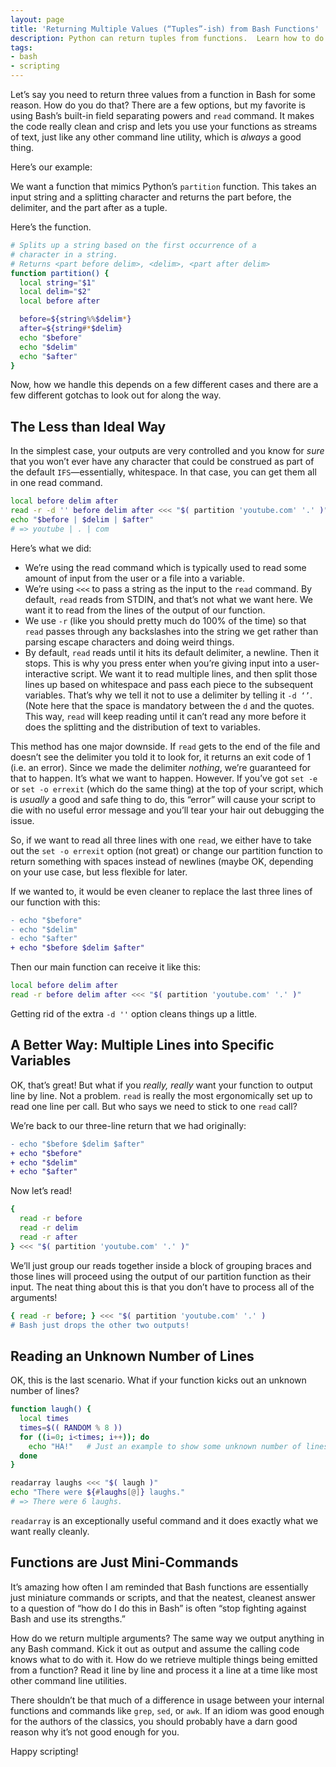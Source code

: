 ```yaml
---
layout: page
title: 'Returning Multiple Values (“Tuples”-ish) from Bash Functions'
description: Python can return tuples from functions.  Learn how to do the same in a nice, clean, and idiomatic way in Bash.
tags:
- bash
- scripting
---
```


Let’s say you need to return three values from a function in Bash for some reason.  How do you do that?  There are a few options, but my favorite is using Bash’s built-in field separating powers and `read` command.  It makes the code really clean and crisp and lets you use your functions as streams of text, just like any other command line utility, which is _always_ a good thing.

Here’s our example:

We want a function that mimics Python’s `partition` function.  This takes an input string and a splitting character and returns the part before, the delimiter, and the part after as a tuple.

Here’s the function.

```bash
# Splits up a string based on the first occurrence of a
# character in a string.
# Returns <part before delim>, <delim>, <part after delim>
function partition() {
  local string="$1"
  local delim="$2"
  local before after

  before=${string%%$delim*}
  after=${string#*$delim}
  echo "$before"
  echo "$delim"
  echo "$after"
}
```

Now, how we handle this depends on a few different cases and there are a few different gotchas to look out for along the way.

## The Less than Ideal Way

In the simplest case, your outputs are very controlled and you know for _sure_ that you won’t ever have any character that could be construed as part of the default `IFS`—essentially, whitespace.  In that case, you can get them all in one read command.

```bash
local before delim after
read -r -d '' before delim after <<< "$( partition 'youtube.com' '.' )"
echo "$before | $delim | $after"
# => youtube | . | com
```

Here’s what we did:

* We’re using the read command which is typically used to read some amount of input from the user or a file into a variable.
* We’re using `<<<` to pass a string as the input to the `read` command.  By default, `read` reads from STDIN, and that’s not what we want here.  We want it to read from the lines of the output of our function.
* We use `-r` (like you should pretty much do 100% of the time) so that `read` passes through any backslashes into the string we get rather than parsing escape characters and doing weird things.
* By default, `read` reads until it hits its default delimiter, a newline.  Then it stops.  This is why you press enter when you’re giving input into a user-interactive script.  We want it to read multiple lines, and then split those lines up based on whitespace and pass each piece to the subsequent variables.  That’s why we tell it not to use a delimiter by telling it `-d ‘’`.  (Note here that the space is mandatory between the `d` and the quotes.  This way, `read` will keep reading until it can’t read any more before it does the splitting and the distribution of text to variables.

This method has one major downside.  If `read` gets to the end of the file and doesn’t see the delimiter you told it to look for, it returns an exit code of 1 (i.e. an error).  Since we made the delimiter _nothing_, we’re guaranteed for that to happen.  It’s what we want to happen.  However.  If you’ve got `set -e` or `set -o errexit` (which do the same thing) at the top of your script, which is _usually_ a good and safe thing to do, this “error” will cause your script to die with no useful error message and you’ll tear your hair out debugging the issue.

So, if we want to read all three lines with one `read`, we either have to take out the `set -o errexit` option (not great) or change our partition function to return something with spaces instead of newlines (maybe OK, depending on your use case, but less flexible for later.

If we wanted to, it would be even cleaner to replace the last three lines of our function with this:

```diff
- echo "$before"
- echo "$delim"
- echo "$after"
+ echo "$before $delim $after"
```

Then our main function can receive it like this:

```bash
local before delim after
read -r before delim after <<< "$( partition 'youtube.com' '.' )"
```

Getting rid of the extra `-d ''` option cleans things up a little.

## A Better Way: Multiple Lines into Specific Variables

OK, that’s great!  But what if you _really, really_ want your function to output line by line.  Not a problem.  `read` is really the most ergonomically set up to read one line per call.  But who says we need to stick to one `read` call?

We’re back to our three-line return that we had originally:

```diff
- echo "$before $delim $after"
+ echo "$before"
+ echo "$delim"
+ echo "$after"
```

Now let’s read!

```bash
{
  read -r before
  read -r delim
  read -r after
} <<< "$( partition 'youtube.com' '.' )"
```

We’ll just group our reads together inside a block of grouping braces and those lines will proceed using the output of our partition function as their input.  The neat thing about this is that you don’t have to process all of the arguments!

```bash
{ read -r before; } <<< "$( partition 'youtube.com' '.' )
# Bash just drops the other two outputs!
```

## Reading an Unknown Number of Lines

OK, this is the last scenario.  What if your function kicks out an unknown number of lines?

```bash
function laugh() {
  local times
  times=$(( RANDOM % 8 ))
  for ((i=0; i<times; i++)); do
    echo "HA!"   # Just an example to show some unknown number of lines returned.
  done
}

readarray laughs <<< "$( laugh )"
echo "There were ${#laughs[@]} laughs."
# => There were 6 laughs.
```

`readarray` is an exceptionally useful command and it does exactly what we want really cleanly.

## Functions are Just Mini-Commands

It’s amazing how often I am reminded that Bash functions are essentially just miniature commands or scripts, and that the neatest, cleanest answer to a question of “how do I do this in Bash” is often “stop fighting against Bash and use its strengths.”

How do we return multiple arguments?  The same way we output anything in any Bash command.  Kick it out as output and assume the calling code knows what to do with it.  How do we retrieve multiple things being emitted from a function?  Read it line by line and process it a line at a time like most other command line utilities.

There shouldn’t be that much of a difference in usage between your internal functions and commands like `grep`, `sed`, or `awk`.  If an idiom was good enough for the authors of the classics, you should probably have a darn good reason why it’s not good enough for you.

Happy scripting!
